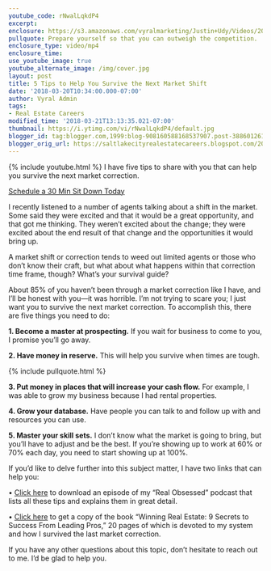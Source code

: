 ```yaml
---
youtube_code: rNwalLqkdP4
excerpt:
enclosure: https://s3.amazonaws.com/vyralmarketing/Justin+Udy/Videos/2018/March/Salt+Lake+City+Real+Estate+Agent-+5+Tips+to+Help+You+Survive+the+Next+Market+Shift.mp4
pullquote: Prepare yourself so that you can outweigh the competition.
enclosure_type: video/mp4
enclosure_time:
use_youtube_image: true
youtube_alternate_image: /img/cover.jpg
layout: post
title: 5 Tips to Help You Survive the Next Market Shift
date: '2018-03-20T10:34:00.000-07:00'
author: Vyral Admin
tags:
- Real Estate Careers
modified_time: '2018-03-21T13:13:35.021-07:00'
thumbnail: https://i.ytimg.com/vi/rNwalLqkdP4/default.jpg
blogger_id: tag:blogger.com,1999:blog-908160588168537907.post-3886012617161232556
blogger_orig_url: https://saltlakecityrealestatecareers.blogspot.com/2018/03/5-tips-to-help-you-survive-next-market.html
---
```

{% include youtube.html %}
I have five tips to share with you that can help you survive the next market correction.

<div class="post-cta">
<a href="/contact/" target="_blank">Schedule a 30 Min Sit Down Today</a>
</div>

I recently listened to a number of agents talking about a shift in the market. Some said they were excited and that it would be a great opportunity, and that got me thinking. They weren’t excited about the change; they were excited about the end result of that change and the opportunities it would bring up.

A market shift or correction tends to weed out limited agents or those who don’t know their craft, but what about what happens within that correction time frame, though? What’s your survival guide?

About 85% of you haven’t been through a market correction like I have, and I’ll be honest with you—it was horrible. I’m not trying to scare you; I just want you to survive the next market correction. To accomplish this, there are five things you need to do:

**1. Become a master at prospecting.** If you wait for business to come to you, I promise you’ll go away.

**2. Have money in reserve.** This will help you survive when times are tough.

{% include pullquote.html %}

**3. Put money in places that will increase your cash flow.** For example, I was able to grow my business because I had rental properties.

**4. Grow your database.** Have people you can talk to and follow up with and resources you can use.

**5. Master your skill sets.** I don’t know what the market is going to bring, but you’ll have to adjust and be the best. If you’re showing up to work at 60% or 70% each day, you need to start showing up at 100%.

If you’d like to delve further into this subject matter, I have two links that can help you:

• <a href="https://itunes.apple.com/us/podcast/ep-12-survival-tips-for-a-market-shift/id1343850953?i=1000405708149&mt=2" target="_blank">Click here</a> to download an episode of my “Real Obsessed” podcast that lists all these tips and explains them in great detail.

• <a href="https://www.amazon.com/dp/198047947X/ref=cm_sw_r_cp_ep_dp_M5XOAbPCRQ3EF" target="_blank">Click here</a> to get a copy of the book “Winning Real Estate: 9 Secrets to Success From Leading Pros,” 20 pages of which is devoted to my system and how I survived the last market correction.

If you have any other questions about this topic, don’t hesitate to reach out to me. I’d be glad to help you.
